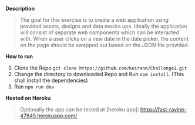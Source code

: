 **Description**

> The goal for this exercise is to create a web application using provided assets, designs and data mocks ups. Ideally the application will consist of separate web components which can be interacted with. When a user clicks on a new date in the date picker, the content on the page should be swapped out based on the JSON file provided. 

**How to run**
1. Clone the Repo `git clone https://github.com/Keirann/Challenge1.git`
2. Change the directory to downloaded Repo and Run `npm install`. (This shall install the dependencies)
3. Run `npm run dev`

**Hosted on Heroku**
> Optionally the app can be tested at [heroku app]: https://fast-ravine-47845.herokuapp.com/
